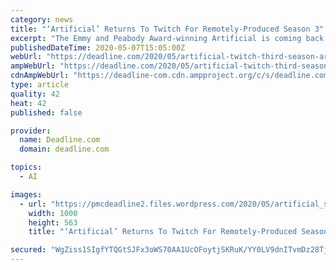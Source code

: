 ```yaml
---
category: news
title: "‘Artificial’ Returns To Twitch For Remotely-Produced Season 3"
excerpt: "The Emmy and Peabody Award-winning Artificial is coming back for a third season on Twitch. The new season of the sci-fi series will be dubbed Artificial: Remote Intelligence which, like the title"
publishedDateTime: 2020-05-07T15:05:00Z
webUrl: "https://deadline.com/2020/05/artificial-twitch-third-season-artifical-remote-intelligence-1202927954/"
ampWebUrl: "https://deadline.com/2020/05/artificial-twitch-third-season-artifical-remote-intelligence-1202927954/amp/"
cdnAmpWebUrl: "https://deadline-com.cdn.ampproject.org/c/s/deadline.com/2020/05/artificial-twitch-third-season-artifical-remote-intelligence-1202927954/amp/"
type: article
quality: 42
heat: 42
published: false

provider:
  name: Deadline.com
  domain: deadline.com

topics:
  - AI

images:
  - url: "https://pmcdeadline2.files.wordpress.com/2020/05/artificial_season-3_hero-logo_4k-e1588804843763.png?w=1000"
    width: 1000
    height: 563
    title: "‘Artificial’ Returns To Twitch For Remotely-Produced Season 3"

secured: "WgZiss1SIgfYTQGtSJFx3oWS70AA1UcOFoytjSKRuK/YY0LV9dnITvmDz28Tj1b/F9n8whozesmc8l7gJ9xLGSDYnKfL7Ygaj/GGc8Teey2660RjatfRAxYl8LVCymSvdqN7vHYQOlWAjS4XOcFTEZUyQ/xzh2BUCY09ijO9rIypWYOjN+HSuzJHwKFsxxEstQ28768qU4UGgaf5fxUTmzNtDvrnq7+4nm7pilikwDuzIZcTrGo+aEE4oDU4T5MXtm1gttYzzHnf2NU3AGizmcMxebsGAKBI4L3c+oHz0q8LPEyjYeLU+pU7/4laLCFH;9/CdiOTMmR01nznv11yQ1A=="
---
```


